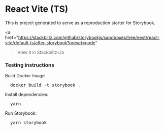 <h1>React Vite (TS)</h1>

<p>
  This is project generated to serve as a reproduction starter for Storybook.
</p>

<a
  href="https://stackblitz.com/github/storybookjs/sandboxes/tree/next/react-vite/default-ts/after-storybook?preset=node"
  >View it in Stackblitz</a
>

<h3>Testing instructions</h3>

<p>Build Docker Image</p>
<pre>
  docker build -t storybook .
</pre>

<p>Install dependencies:</p>
<pre>
  yarn
</pre>

<p>Run Storybook:</p>
<pre>
  yarn storybook
</pre>
